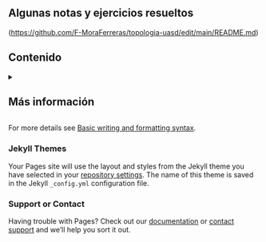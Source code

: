 ## Algunas notas y ejercicios resueltos

(https://github.com/F-MoraFerreras/topologia-uasd/edit/main/README.md) 



## Contenido
<details>
  <summary> <h2>Más información</h2> </summary>
  <h2>Conjuntos</h2>
   ijfdij n ijn nfvnklj jn nkj ln nk kn jn jn nj n ln.  
   <h2>Funciones</h2>
      ijfdij n ijn nfvnklj jn nkj ln nk kn jn jn nj n ln. 
</details>




For more details see [Basic writing and formatting syntax](https://docs.github.com/en/github/writing-on-github/getting-started-with-writing-and-formatting-on-github/basic-writing-and-formatting-syntax).

### Jekyll Themes

Your Pages site will use the layout and styles from the Jekyll theme you have selected in your [repository settings](https://github.com/F-MoraFerreras/topologia-uasd/settings/pages). The name of this theme is saved in the Jekyll `_config.yml` configuration file.

### Support or Contact

Having trouble with Pages? Check out our [documentation](https://docs.github.com/categories/github-pages-basics/) or [contact support](https://support.github.com/contact) and we’ll help you sort it out.
